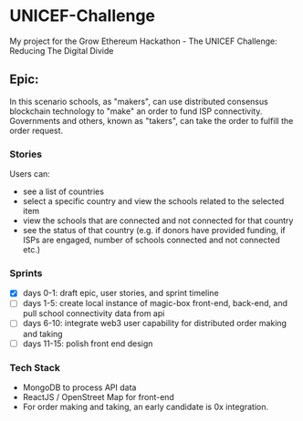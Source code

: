 # UNICEF-Challenge
My project for the Grow Ethereum Hackathon - The UNICEF Challenge: Reducing The Digital Divide

## Epic:
In this scenario schools, as "makers", can use distributed consensus blockchain technology to "make" an order to fund ISP connectivity. Governments and others, known as "takers", can take the order to fulfill the order request.  

### Stories
Users can:
- see a list of countries
- select a specific country and view the schools related to the selected item
- view the schools that are connected and not connected for that country
- see the status of that country (e.g. if donors have provided funding, if ISPs are engaged, number of schools connected and not connected etc.)

### Sprints
- [x] days 0-1: draft epic, user stories, and sprint timeline
- [ ] days 1-5: create local instance of magic-box front-end, back-end, and pull school connectivity data from api
- [ ] days 6-10: integrate web3 user capability for distributed order making and taking
- [ ] days 11-15: polish front end design

### Tech Stack
- MongoDB to process API data
- ReactJS / OpenStreet Map for front-end
- For order making and taking, an early candidate is 0x integration.
